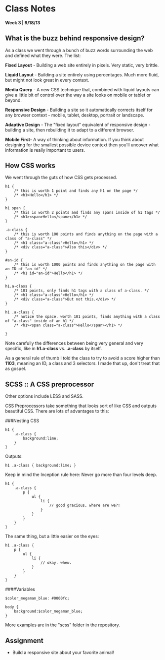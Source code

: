 Class Notes
=============

#### Week 3 | 9/18/13

What is the buzz behind responsive design?
--------------
As a class we went through a bunch of buzz words surrounding the web and defined what they were. The list:

**Fixed Layout** - Building a web site entirely in pixels. Very static, very brittle.

**Liquid Layout** - Building a site entirely using percentages. Much more fluid, but might not look great in every context.

**Media Query** - A new CSS technique that, combined with liquid layouts can give a little bit of control over the way a site looks on mobile or tablet or beyond.

**Responsive Design** - Building a site so it automatically corrects itself for any browser context - mobile, tablet, desktop, portrait or landscape.

**Adaptive Design** - The "fixed layout" equivalent of responsive design - building a site, then rebuilding it to adapt to a different browser.

**Mobile First**- A way of thinking about information. If you think about designing for the smallest possible device context then you'll uncover what information is really important to users.


How CSS works
--------------
We went through the guts of how CSS gets processed.

	h1 {
		/* this is worth 1 point and finds any h1 on the page */
		/* <h1>Hello</h1> */
	}

	h1 span {
		/* this is worth 2 points and finds any spans inside of h1 tags */
		/* <h1><span>Hello</span></h1> */
	}

	.a-class {
		/* this is worth 100 points and finds anything on the page with a class of "a-class" */
		/* <h1 class="a-class">Hello</h1> */
		/* <div class="a-class">Also this</div> */
	}

	#an-id {
		/* this is worth 1000 points and finds anything on the page with an ID of "an-id" */
		/* <h1 id="an-id">Hello</h1> */
	}

	h1.a-class {
		/* 101 points, only finds h1 tags with a class of a-class. */
		/* <h1 class="a-class">Hello</h1> */
		/* <div class="a-class">But not this.</div> */
	}

	h1 .a-class {
		/* notice the space. worth 101 points, finds anything with a class of "a-class" inside of an h1 */
		/* <h1><span class="a-class">Hello</span></h1> */

	}


Note carefully the differences between being very general and very specific, like in **h1.a-class** vs. **.a-class** by itself. 

As a general rule of thumb I told the class to try to avoid a score higher than **1103**, meaning an ID, a class and 3 selectors. I made that up, don't treat that as gospel.

SCSS :: A CSS preprocessor
--------------
Other options include LESS and SASS.

CSS Preprocessors take something that looks sort of like CSS and outputs beautiful CSS. There are lots of advantages to this:

###Nesting CSS

	h1 {
		.a-class {
			background:lime;
		}
	}

Outputs:

	h1 .a-class { background:lime; }

Keep in mind the Inception rule here: Never go more than four levels deep.

	h1 {
		.a-class {
			p {
				ul {
					li {
						// good gracious, where are we?!
					}
				}
			}
		}
	}

The same thing, but a little easier on the eyes:

	h1 .a-class {
		p {
			ul {
				li {
					// okay. whew.
				}
			}
		}
	}

####Variables

	$color_megaman_blue: #0000fc;

	body {
		background:$color_megaman_blue;
	}


More examples are in the "scss" folder in the repository.

Assignment
--------------
- Build a responsive site about your favorite animal!